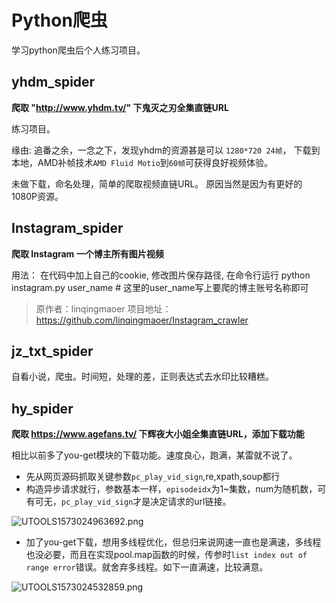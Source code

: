 # Python爬虫

学习python爬虫后个人练习项目。


## yhdm_spider
**爬取 "http://www.yhdm.tv/" 下鬼灭之刃全集直链URL**

练习项目。

缘由: 追番之余，一念之下，发现yhdm的资源甚是可以 `1280*720 24帧`，
下载到本地，AMD补帧技术`AMD Fluid Motio`到`60帧`可获得良好视频体验。

未做下载，命名处理，简单的爬取视频直链URL。
原因当然是因为有更好的1080P资源。

## Instagram_spider
**爬取 Instagram 一个博主所有图片视频**

用法： 在代码中加上自己的cookie, 修改图片保存路径, 在命令行运行 python instagram.py user_name # 这里的user_name写上要爬的博主账号名称即可

>原作者：linqingmaoer
>项目地址：https://github.com/linqingmaoer/Instagram_crawler

## jz_txt_spider

自看小说，爬虫。时间短，处理的差，正则表达式去水印比较糟糕。

## hy_spider
**爬取 https://www.agefans.tv/ 下辉夜大小姐全集直链URL，添加下载功能**

相比以前多了you-get模块的下载功能。速度良心，跑满，某雷就不说了。

- 先从网页源码抓取关键参数`pc_play_vid_sign`,re,xpath,soup都行
- 构造异步请求就行，参数基本一样，`episodeidx`为1~集数，num为随机数，可有可无，`pc_play_vid_sign`才是决定请求的url链接。

<img src="https://upload.cc/i1/2019/11/06/prC503.png" alt="UTOOLS1573024963692.png" title="UTOOLS1573024963692.png" />

- 加了you-get下载，想用多线程优化，但总归来说网速一直也是满速，多线程也没必要，而且在实现pool.map函数的时候，传参时`list index out of range error`错误。就舍弃多线程。如下一直满速，比较满意。


<img src="https://upload.cc/i1/2019/11/06/mpbGSs.png" alt="UTOOLS1573024532859.png" title="UTOOLS1573024532859.png" />
